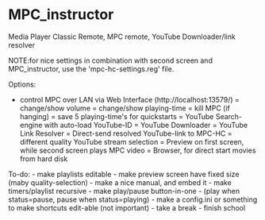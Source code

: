 MPC_instructor
==============

Media Player Classic Remote, MPC remote, YouTube Downloader/link resolver

NOTE:for nice settings in combination with second screen
and MPC_instructor, use the 'mpc-hc-settings.reg' file.

Options:
- control MPC over LAN via Web Interface (http://localhost:13579/) 
    = change/show volume
    = change/show playing-time
    = kill MPC (if hanging)
    = save 5 playing-time's for quickstarts
    = YouTube Search-engine with auto-load YouTube-ID
    = YouTube Downloader
    = YouTube Link Resolver
    = Direct-send resolved YouTube-link to MPC-HC
    = different quality YouTube stream selection
    = Preview on first screen, while second screen plays MPC video
    = Browser, for direct start movies from hard disk
 
To-do:
    - make playlists editable
    - make preview screen have fixed size (maby quality-selection)
    - make a nice manual, and embed it
    - make timers/playlist recursive
    - make play/pause button-in-one - (play when status=pause, pause when status=playing)
    - make a config.ini or something to make shortcuts edit-able (not important)
    - take a break
    - finish school
